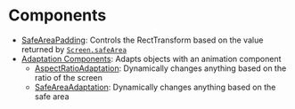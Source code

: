 # Components
* [SafeAreaPadding](.Documentation/Components/SafeAreaPadding.md): Controls the RectTransform based on the value returned by [`Screen.safeArea`](https://docs.unity3d.com/ScriptReference/Screen-safeArea.html)
* [Adaptation Components](.Documentation/Components/AdaptationComponents.md): Adapts objects with an animation component
  * [AspectRatioAdaptation](.Documentation/Components/AdaptationComponents.md#-aspectratioadaptation): Dynamically changes anything based on the ratio of the screen
  * [SafeAreaAdaptation](.Documentation/Components/AdaptationComponents.md#-safeareaadaptation): Dynamically changes anything based on the safe area